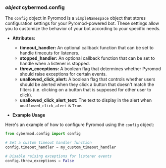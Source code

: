 ### *object* cybermod.config

The `config` object in Pyromod is a `SimpleNamespace` object that stores configuration settings for your Pyromod-powered
bot. These settings allow you to customize the behavior of your bot according to your specific needs.

* **Attributes:**
  * **timeout_handler:** An optional callback function that can be set to handle timeouts for listeners.
  * **stopped_handler:** An optional callback function that can be set to handle when a listener is stopped.
  * **throw_exceptions:** A boolean flag that determines whether Pyromod should raise exceptions for certain events.
  * **unallowed_click_alert:** A boolean flag that controls whether users should be alerted when they click a button that
  doesn't match the filters (i.e. clicking on a button that is supposed for other user to click).
  * **unallowed_click_alert_text:** The text to display in the alert when `unallowed_click_alert` is `True`.

* **Example Usage**

Here's an example of how to configure Pyromod using the `config` object:

```python
from cybermod.config import config

# Set a custom timeout handler function
config.timeout_handler = my_custom_timeout_handler

# Disable raising exceptions for listener events
config.throw_exceptions = False
```